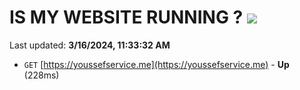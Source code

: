 # IS MY WEBSITE RUNNING ? [![](https://img.shields.io/static/v1?label=Sponsor&message=%E2%9D%A4&logo=GitHub&color=%23fe8e86)](https://github.com/sponsors/<username>)

Last updated: **3/16/2024, 11:33:32 AM**

- `GET` [https://youssefservice.me](https://youssefservice.me) - **Up** (228ms)
